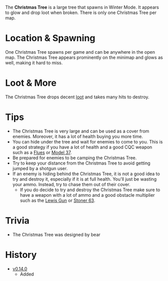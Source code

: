 <Event />

The **Christmas Tree** is a large tree that spawns in Winter Mode. It appears to glow and drop loot when broken. There is only one Christmas Tree per map.

# Location & Spawning

One Christmas Tree spawns per game and can be anywhere in the open map. The Christmas Tree appears prominently on the minimap and glows as well, making it hard to miss.

# Loot & More

The Christmas Tree drops decent [loot](/loot#christmas_tree) and takes many hits to destroy.

# Tips

- The Christmas Tree is very large and can be used as a cover from enemies. Moreover, it has a lot of health buying you more time.
- You can hide under the tree and wait for enemies to come to you. This is a good strategy if you have a lot of health and a good CQC weapon such as a [Flues](/weapons/guns/flues) or [Model 37](/weapons/guns/model_37).
- Be prepared for enemies to be camping the Christmas Tree.
- Try to keep your distance from the Christmas Tree to avoid getting jumped by a shotgun user.
- If an enemy is hiding behind the Christmas Tree, it is not a good idea to try and destroy it, especially if it is at full health. You'll just be wasting your ammo. Instead, try to chase them out of their cover.
  - If you do decide to try and destroy the Christmas Tree make sure to have a weapon with a lot of ammo and a good obstacle multiplier such as the [Lewis Gun](/weapons/guns/lewis_gun) or [Stoner 63](/weapons/guns/stoner_63).

# Trivia

- The Christmas Tree was designed by bear

# History

- [v0.14.0](https://github.com/HasangerGames/suroi/releases/tag/v0.14.0)
  - Added
